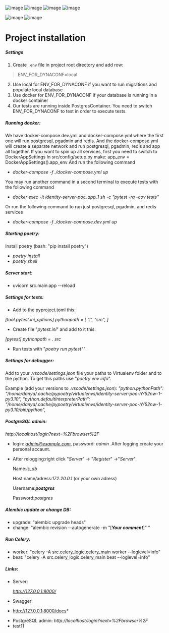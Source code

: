 ![image](https://img.shields.io/github/actions/workflow/status/GodelTech/auth-service/build-and-test.yml?logo=github)
![image](https://img.shields.io/docker/v/levigoldman/auth-service?logo=docker)
![image](https://img.shields.io/github/release-date-pre/GodelTech/auth-service?logo=github)
![image](https://img.shields.io/github/contributors/GodelTech/auth-service?logo=github)

![image](https://img.shields.io/github/v/release/GodelTech/auth-service?include_prereleases)
![image](https://img.shields.io/docker/v/levigoldman/auth-service)

# Project installation

##### Settings
1. Create `.env` file in project root directory and add row:
>ENV_FOR_DYNACONF=local
2. Use local for ENV_FOR_DYNACONF if you want to run migrations and populate local database
3. Use docker for ENV_FOR_DYNACONF if your database is running in a docker container
3. Our tests are running inside PostgresContainer. You need to switch ENV_FOR_DYNACONF to test
in order to execute tests.

##### Running docker:

We have docker-compose.dev.yml and docker-compose.yml where the first one
will run postgresql, pgadmin and redis.
And the docker-compose.yml will create a separate network and run
postgresql, pgadmin, redis and app all together.
If you want to spin up all services, first you need to switch to DockerAppSettings
In src/config/setup.py make: app_env = DockerAppSettings().app_env
And run the following command

- *docker-compose -f ./docker-compose.yml up*

You may run another command in a second terminal to execute tests with the following command

- *docker exec -it identity-server-poc_app_1 sh -c "pytest -ra -cov tests"*

Or run the following command to run just postgresql, pgadmin, and redis services

- *docker-compose -f ./docker-compose.dev.yml up*

##### Starting poetry:
Install poetry (bash: "pip install poetry")
- *poetry install*
- *poetry shell*

##### Server start:

- uvicorn src.main:app --reload

##### Settings for tests:

- Add to the pyproject.toml this:

*[tool.pytest.ini_options]
pythonpath = [
  ".", "src",
]*

- Create file "*pytest.ini*" and add to it this:

*[pytest]
pythonpath = . src*

- Run tests with "*poetry run pytest""*

##### Settings for debugger:

Add to your *.vscode/settings.json* file your paths to Virtualenv folder and to the python. To get this paths use "*poetry env info*".

Example (add your versions to *.vscode/settings.json*):
*"python.pythonPath": "/home/danya/.cache/pypoetry/virtualenvs/identity-server-poc-hY52nw-1-py3.10",
"python.defaultInterpreterPath": "/home/danya/.cache/pypoetry/virtualenvs/identity-server-poc-hY52nw-1-py3.10/bin/python",*

##### PostgreSQL admin:

*http://localhost/login?next=%2Fbrowser%2F*

- login: *admin@example.com*, password: *admin* .After logging create your personal accaunt.
- After relogging:right click "*Server*" -> "*Register*" ->"*Server*".

  Name:*is_db*

  Host name/adress:*172.20.0.1* (or your own adress)

  Username:***postgres***

  Password:*postgres*

##### Alembic update or change DB:

- upgrade:
  "alembic upgrade heads"
- change:
  "alembic revision --autogenerate -m "[_**Your comment**_]" "

##### Run Celery:

- worker:
  "celery -A src.celery_logic.celery_main worker --loglevel=info"
- beat:
  "celery -A src.celery_logic.celery_main beat --loglevel=info"

##### Links:

* Server:

  *http://127.0.0.1:8000/*
* Swagger:
* http://127.0.0.1:8000/docs*

- PostgreSQL admin:
  *http://localhost/login?next=%2Fbrowser%2F*
- test11
